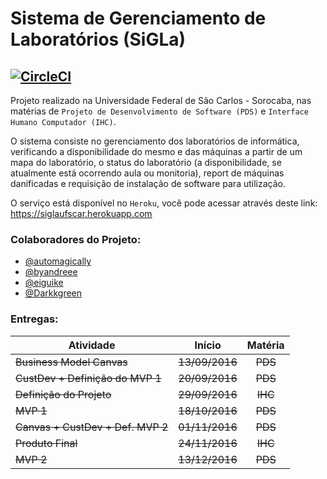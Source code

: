 # Sistema de Gerenciamento de Laboratórios (SiGLa)

[![CircleCI](https://circleci.com/gh/Darkkgreen/sigla-UFSCar/tree/master.svg?style=svg)](https://circleci.com/gh/Darkkgreen/sigla-UFSCar/tree/master)
---
Projeto realizado na Universidade Federal de São Carlos - Sorocaba, nas matérias de `Projeto de Desenvolvimento de Software (PDS)` e `Interface Humano Computador (IHC)`.

O sistema consiste no gerenciamento dos laboratórios de informática, verificando a disponibilidade do mesmo e das máquinas a partir de um mapa do laboratório, o status do laboratório (a disponibilidade, se atualmente está ocorrendo aula ou monitoria), report de máquinas danificadas e requisição de instalação de software para utilização.

O serviço está disponível no `Heroku`, você pode acessar através deste link:
https://siglaufscar.herokuapp.com

### Colaboradores do Projeto:
- [@automagically](https://github.com/automagically)
- [@byandreee](https://github.com/byandreee)
- [@eiguike](https://github.com/eiguike)
- [@Darkkgreen](https://github.com/Darkkgreen)


### Entregas:
|Atividade							|Início      |Matéria	    |
| ----------------------------------|:----------:|:------------:|
|	~~Business Model Canvas~~			| ~~13/09/2016~~ |		~~PDS~~	|
|	~~CustDev + Definição do MVP 1~~	| ~~20/09/2016~~ |		~~PDS~~	|
|	~~Definição do Projeto~~			| ~~29/09/2016~~ |		~~IHC~~		|
|	~~MVP 1~~							| ~~18/10/2016~~ |		~~PDS~~		|
|	~~Canvas + CustDev + Def. MVP 2~~	| ~~01/11/2016~~ |		~~PDS~~		|
|	~~Produto Final~~					| ~~24/11/2016~~ |		~~IHC~~		|
|	~~MVP 2~~							| ~~13/12/2016~~ |		~~PDS~~		|
